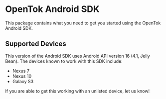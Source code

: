 OpenTok Android SDK
===================

This package contains what you need to get you started using the OpenTok Android SDK.


Supported Devices
-----------------

This version of the Android SDK uses Android API version 16 (4.1, Jelly Bean). The devices known to work with this SDK include:

* Nexus 7
* Nexus 10
* Galaxy S3

If you are able to get this working with an unlisted device, let us know!